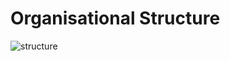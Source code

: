 # Organisational Structure

![structure](https://github.com/owlin/handbook/blob/master/organisational-structure.jpg)
